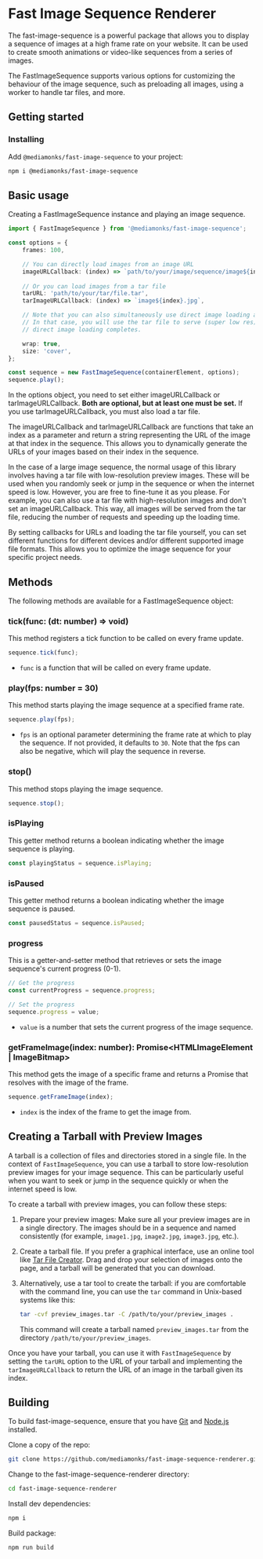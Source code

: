 # Fast Image Sequence Renderer

The fast-image-sequence is a powerful package that allows you to display a sequence of images at a high frame rate on your website. It can be used to create smooth animations or video-like sequences from a series of images.

The FastImageSequence supports various options for customizing the behaviour of the image sequence, such as preloading all images, using a worker to handle tar files, and more.

## Getting started

### Installing

Add `@mediamonks/fast-image-sequence` to your project:

```sh
npm i @mediamonks/fast-image-sequence
```
## Basic usage

Creating a FastImageSequence instance and playing an image sequence.
```ts
import { FastImageSequence } from '@mediamonks/fast-image-sequence';

const options = {
    frames: 100,

    // You can directly load images from an image URL
    imageURLCallback: (index) => `path/to/your/image/sequence/image${index}.jpg`,
    
    // Or you can load images from a tar file
    tarURL: 'path/to/your/tar/file.tar',
    tarImageURLCallback: (index) => `image${index}.jpg`,

    // Note that you can also simultaneously use direct image loading and image loading from a tar file. 
    // In that case, you will use the tar file to serve (super low res) preview images shown before the
    // direct image loading completes.

    wrap: true,
    size: 'cover',
};

const sequence = new FastImageSequence(containerElement, options);
sequence.play();
```

In the options object, you need to set either imageURLCallback or tarImageURLCallback. **Both are optional, but at least one must be set.** If you use tarImageURLCallback, you must also load a tar file.

The imageURLCallback and tarImageURLCallback are functions that take an index as a parameter and return a string representing the URL of the image at that index in the sequence. This allows you to dynamically generate the URLs of your images based on their index in the sequence.  

In the case of a large image sequence, the normal usage of this library involves having a tar file with low-resolution preview images. These will be used when you randomly seek or jump in the sequence or when the internet speed is low. However, you are free to fine-tune it as you please. For example, you can also use a tar file with high-resolution images and don't set an imageURLCallback. This way, all images will be served from the tar file, reducing the number of requests and speeding up the loading time.  

By setting callbacks for URLs and loading the tar file yourself, you can set different functions for different devices and/or different supported image file formats. This allows you to optimize the image sequence for your specific project needs.

## Methods

The following methods are available for a FastImageSequence object:

### tick(func: (dt: number) => void)

This method registers a tick function to be called on every frame update.

```typescript
sequence.tick(func);
```

- `func` is a function that will be called on every frame update.

### play(fps: number = 30)

This method starts playing the image sequence at a specified frame rate.

```typescript
sequence.play(fps);
```

- `fps` is an optional parameter determining the frame rate at which to play the sequence. If not provided, it defaults to `30`. Note that the fps can also be negative, which will play the sequence in reverse.

### stop()

This method stops playing the image sequence.

```typescript
sequence.stop();
```

### isPlaying

This getter method returns a boolean indicating whether the image sequence is playing.

```typescript
const playingStatus = sequence.isPlaying;
```

### isPaused

This getter method returns a boolean indicating whether the image sequence is paused.

```typescript
const pausedStatus = sequence.isPaused;
```

### progress

This is a getter-and-setter method that retrieves or sets the image sequence's current progress (0-1).

```typescript
// Get the progress
const currentProgress = sequence.progress;

// Set the progress
sequence.progress = value;
```

- `value` is a number that sets the current progress of the image sequence.

### getFrameImage(index: number): Promise<HTMLImageElement | ImageBitmap>

This method gets the image of a specific frame and returns a Promise that resolves with the image of the frame.

```typescript
sequence.getFrameImage(index);
```

- `index` is the index of the frame to get the image from.


## Creating a Tarball with Preview Images

A tarball is a collection of files and directories stored in a single file. In the context of `FastImageSequence`, you can use a tarball to store low-resolution preview images for your image sequence. This can be particularly useful when you want to seek or jump in the sequence quickly or when the internet speed is low.

To create a tarball with preview images, you can follow these steps:

1. Prepare your preview images: Make sure all your preview images are in a single directory. The images should be in a sequence and named consistently (for example, `image1.jpg`, `image2.jpg`, `image3.jpg`, etc.).

2. Create a tarball file. If you prefer a graphical interface, use an online tool like [Tar File Creator](https://reindernijhoff.net/tools/tar/). Drag and drop your selection of images onto the page, and a tarball will be generated that you can download.
 
3. Alternatively, use a tar tool to create the tarball: if you are comfortable with the command line, you can use the `tar` command in Unix-based systems like this:

    ```sh
    tar -cvf preview_images.tar -C /path/to/your/preview_images .
    ```

   This command will create a tarball named `preview_images.tar` from the directory `/path/to/your/preview_images`.

Once you have your tarball, you can use it with `FastImageSequence` by setting the `tarURL` option to the URL of your tarball and implementing the `tarImageURLCallback` to return the URL of an image in the tarball given its index.

## Building

To build fast-image-sequence, ensure that you have [Git](http://git-scm.com/downloads)
and [Node.js](http://nodejs.org/) installed.

Clone a copy of the repo:
```sh
git clone https://github.com/mediamonks/fast-image-sequence-renderer.git
```

Change to the fast-image-sequence-renderer directory:
```sh
cd fast-image-sequence-renderer
```

Install dev dependencies:
```sh
npm i
```

Build package:
```sh
npm run build
```
